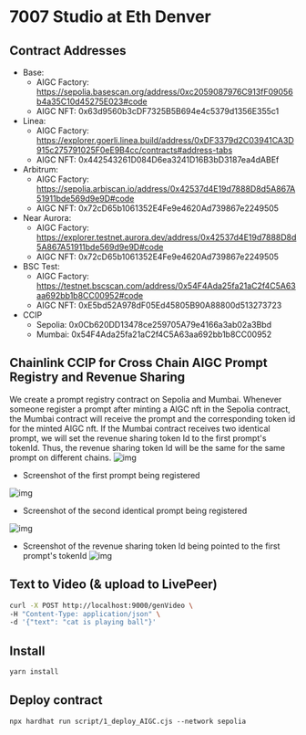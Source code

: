 # 7007 Studio at Eth Denver

## Contract Addresses

- Base:
  - AIGC Factory: https://sepolia.basescan.org/address/0xc2059087976C913fF09056b4a35C10d45275E023#code
  - AIGC NFT: 0x63d9560b3cDF7325B5B694e4c5379d1356E355c1
- Linea:
  - AIGC Factory: https://explorer.goerli.linea.build/address/0xDF3379d2C03941CA3D915c275791025F0eE9B4cc/contracts#address-tabs
  - AIGC NFT: 0x442543261D084D6ea3241D16B3bD3187ea4dABEf
- Arbitrum:
  - AIGC Factory: https://sepolia.arbiscan.io/address/0x42537d4E19d7888D8d5A867A51911bde569d9e9D#code
  - AIGC NFT: 0x72cD65b1061352E4Fe9e4620Ad739867e2249505
- Near Aurora:
  - AIGC Factory: https://explorer.testnet.aurora.dev/address/0x42537d4E19d7888D8d5A867A51911bde569d9e9D#code
  - AIGC NFT: 0x72cD65b1061352E4Fe9e4620Ad739867e2249505
- BSC Test:
  - AIGC Factory: https://testnet.bscscan.com/address/0x54F4Ada25fa21aC2f4C5A63aa692bb1b8CC00952#code
  - AIGC NFT: 0xE5bd52A978dF05Ed45805B90A88800d513273723
- CCIP
  - Sepolia: 0x0Cb620DD13478ce259705A79e4166a3ab02a3Bbd
  - Mumbai: 0x54F4Ada25fa21aC2f4C5A63aa692bb1b8CC00952

## Chainlink CCIP for Cross Chain AIGC Prompt Registry and Revenue Sharing

We create a prompt registry contract on Sepolia and Mumbai. Whenever someone register a prompt after minting a AIGC nft in the Sepolia contract, the Mumbai contract will receive the prompt and the corresponding token id for the minted AIGC nft. If the Mumbai contract receives two identical prompt, we will set the revenue sharing token Id to the first prompt's tokenId. Thus, the revenue sharing token Id will be the same for the same prompt on different chains.
![img](./img/ccip_03.jpg)

- Screenshot of the first prompt being registered

![img](./img/ccip_01.jpg)

- Screenshot of the second identical prompt being registered

![img](./img/ccip_02.jpg)

- Screenshot of the revenue sharing token Id being pointed to the first prompt's tokenId
  ![img](./img/ccip_04.jpg)

## Text to Video (& upload to LivePeer)

```bash
curl -X POST http://localhost:9000/genVideo \
-H "Content-Type: application/json" \
-d '{"text": "cat is playing ball"}'
```

## Install

```bash
yarn install
```

## Deploy contract

```
npx hardhat run script/1_deploy_AIGC.cjs --network sepolia
```
